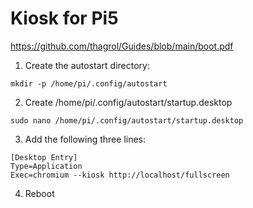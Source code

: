 # Kiosk for Pi5

https://github.com/thagrol/Guides/blob/main/boot.pdf

1. Create the autostart directory:

`mkdir -p /home/pi/.config/autostart`

2. Create /home/pi/.config/autostart/startup.desktop

`sudo nano /home/pi/.config/autostart/startup.desktop`

3. Add the following three lines:
```
[Desktop Entry]
Type=Application
Exec=chromium --kiosk http://localhost/fullscreen
```

4. Reboot
